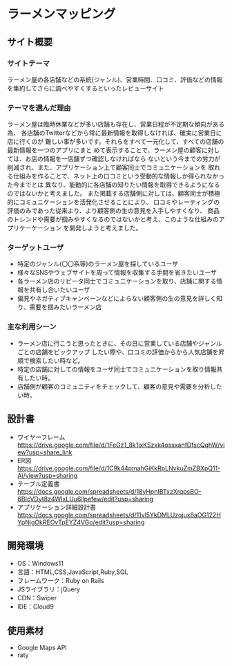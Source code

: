 # ラーメンマッピング

## サイト概要
### サイトテーマ
ラーメン屋の各店舗などの系統(ジャンル)、営業時間、口コミ、評価などの情報を集約してさらに調べやすくするといったレビューサイト

### テーマを選んだ理由
ラーメン屋は臨時休業などが多い店舗も存在し、営業日程が不定期な傾向がある為、
各店舗のTwitterなどから常に最新情報を取得しなければ、確実に営業日に店に行くのが
難しい事が多いです。それらをすべて一元化して、すべての店舗の最新情報を一つのアプリにまと
めて表示することで、ラーメン屋の顧客に対しては、お店の情報を一店舗ずつ確認しなければなら
ないという今までの労力が削減され、また、アプリケーション上で顧客同士でコミュニケーションを
取れる仕組みを作ることで、ネット上の口コミという受動的な情報しか得られなかった今までとは
異なり、能動的に各店舗の知りたい情報を取得できるようになるのではないかと考えました。
また掲載する店舗側に対しては、顧客同士が積極的にコミュニケーションを活発化させることにより、
口コミやレーティングの評価のみであった従来より、より顧客側の生の意見を入手しやすくなり、
商品のトレンドや需要が掴みやすくなるのではないかと考え、このような仕組みのアプリケーケーション
を開発しようと考えました。

### ターゲットユーザ
- 特定のジャンル(〇〇系等)のラーメン屋を探しているユーザ
- 様々なSNSやウェブサイトを周って情報を収集する手間を省きたいユーザ
- 各ラーメン店のリピータ同士でコミュニケーションを取り、店舗に関する情報を共有し合いたいユーザ
- 偏見やネガティブキャンペーンなどによらない顧客側の生の意見を詳しく知り、需要を掴みたいラーメン店

### 主な利用シーン
- ラーメン店に行こうと思ったときに、その日に営業している店舗やジャンルごとの店舗をピックアップ
したい際や、口コミの評価からから人気店舗を昇順で検索したい時など。
- 特定の店舗に対しての情報をユーザ同士でコミュニケーションを取り情報共有したい時。
- 店舗側が顧客のコミュニティをチェックして、顧客の意見や需要を分析したい時。

## 設計書
- ワイヤーフレーム　https://drive.google.com/file/d/1FeGz1_8k1ixKSzxk4ossxanfDfscQqhW/view?usp=share_link
- ER図　https://drive.google.com/file/d/1C9k44pmahGiKkRpLNvkuZmZBXpQ11-Ai/view?usp=sharing
- テーブル定義書　https://docs.google.com/spreadsheets/d/18yHpnIBTxzXrqpsBO-6BIcVDyt8z4WIxLUu6llpefew/edit?usp=sharing
- アプリケーション詳細設計書 https://docs.google.com/spreadsheets/d/11vl5YkDMLUzqjux8aOG122HYpNigOkREOvTpEYZ4VGo/edit?usp=sharing

## 開発環境
- OS：Windows11
- 言語：HTML,CSS,JavaScript,Ruby,SQL
- フレームワーク：Ruby on Rails
- JSライブラリ：jQuery
- CDN：Swiper
- IDE：Cloud9

## 使用素材
- Google Maps API
- raty
